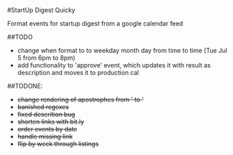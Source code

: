 #StartUp Digest Quicky

Format events for startup digest from a google calendar feed

##TODO
 * change when format to to weekday month day from time to time (Tue Jul 5 from 6pm to 8pm)
 * add functionality to 'approve' event, which updates it with result as description and moves it to production cal
 

##TODONE:
 * ~~change rendering of apostrophes from &#39; to '~~
 * ~~banished regexes~~ 
 * ~~fixed descrition bug~~
 * ~~shorten links with bit.ly~~
 * ~~order events by date~~
 * ~~handle missing link~~
 * ~~flip by week through listings~~
